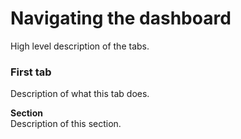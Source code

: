 # Navigating the dashboard

<p>
High level description of the tabs.
</p>
<h3>First tab</h3>
	<p>
	Description of what this tab does.
	</p>
	<p><b>Section</b>
	<br />
	Description of this section.
	</p>
